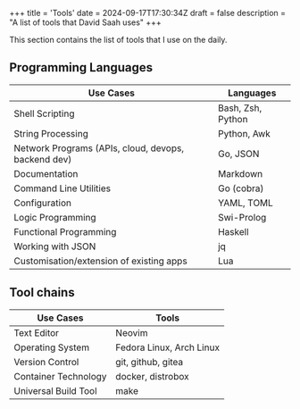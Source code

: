 +++
title = 'Tools'
date = 2024-09-17T17:30:34Z
draft = false
description = "A list of tools that David Saah uses"
+++

This section contains the list of tools that I use on the daily.

## Programming Languages

| Use Cases | Languages |
| --- | --- |
| Shell Scripting | Bash, Zsh, Python|
| String Processing| Python, Awk |
| Network Programs (APIs, cloud, devops, backend dev)| Go, JSON |
| Documentation| Markdown |
| Command Line Utilities| Go (cobra)|
| Configuration | YAML, TOML|
| Logic Programming | Swi-Prolog |
| Functional Programming | Haskell |
| Working with JSON|jq|
| Customisation/extension of existing apps|Lua|

## Tool chains

| Use Cases | Tools |
| --- | --- |
| Text Editor | Neovim |
| Operating System | Fedora Linux, Arch Linux|
| Version Control | git, github, gitea |
| Container Technology | docker, distrobox |
| Universal Build Tool | make |
